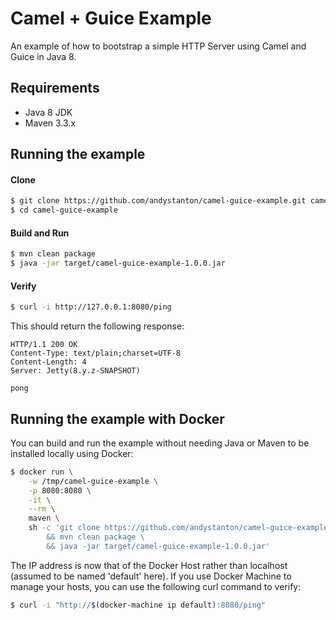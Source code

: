 # Camel + Guice Example

An example of how to bootstrap a simple HTTP Server using Camel and Guice in Java 8.

## Requirements

 * Java 8 JDK
 * Maven 3.3.x

## Running the example

#### Clone

```sh
$ git clone https://github.com/andystanton/camel-guice-example.git camel-guice-example
$ cd camel-guice-example
```

#### Build and Run

```sh
$ mvn clean package
$ java -jar target/camel-guice-example-1.0.0.jar
```

#### Verify

```sh
$ curl -i http://127.0.0.1:8080/ping
```

This should return the following response:

```
HTTP/1.1 200 OK
Content-Type: text/plain;charset=UTF-8
Content-Length: 4
Server: Jetty(8.y.z-SNAPSHOT)

pong
```

## Running the example with Docker

You can build and run the example without needing Java or Maven to be installed locally using Docker:

```sh
$ docker run \
    -w /tmp/camel-guice-example \
    -p 8080:8080 \
    -it \
    --rm \
    maven \
    sh -c 'git clone https://github.com/andystanton/camel-guice-example.git . \
        && mvn clean package \
        && java -jar target/camel-guice-example-1.0.0.jar'
```

The IP address is now that of the Docker Host rather than localhost (assumed to be named 'default' here). If you use Docker Machine to manage your hosts, you can use the following curl command to verify:

```sh
$ curl -i "http://$(docker-machine ip default):8080/ping"
```